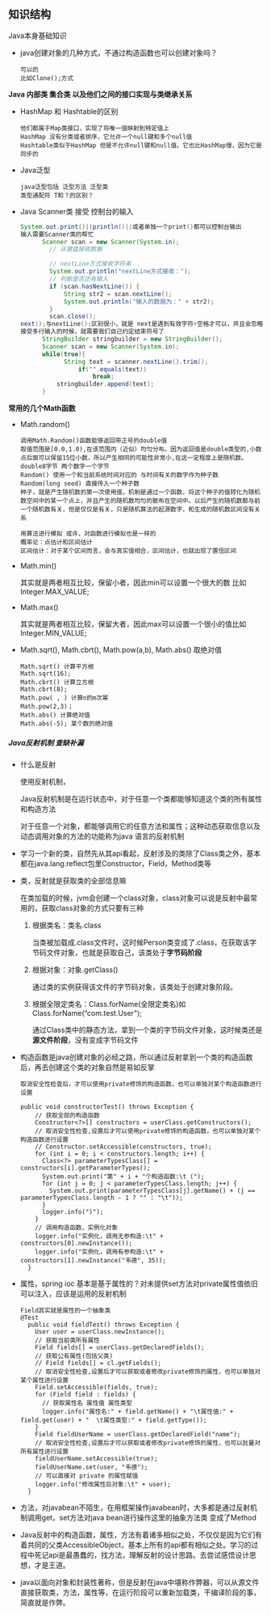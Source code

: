 

## 知识结构

Java本身基础知识

- java创建对象的几种方式，不通过构造函数也可以创建对象吗？

  ```
  可以的
  比如Clone();方式
  ```

  



**Java 内部类 集合类 以及他们之间的接口实现与类继承关系**

- HashMap 和 Hashtable的区别 

  ```
  他们都属于Map类接口，实现了将唯一值映射到特定值上
  HashMap 没有分类或者排序，它允许一个null键和多个null值
  Hashtable类似于HashMap 但是不允许null键和null值。它也比HashMap慢，因为它是同步的
  ```

- Java泛型

  ```
  java泛型包括 泛型方法 泛型类 
  类型通配符 T和？的区别？
  ```

- Java Scanner类 接受 控制台的输入

  ```java
  System.out.print()||println()||或者单独一个print()都可以控制台输出
  输入需要Scanner类的帮忙 
  		Scanner scan = new Scanner(System.in);
          // 从键盘接收数据
  
          // nextLine方式接收字符串
          System.out.println("nextLine方式接收：");
          // 判断是否还有输入
          if (scan.hasNextLine()) {
              String str2 = scan.nextLine();
              System.out.println("输入的数据为：" + str2);
          }
          scan.close();
  next();与nextLine();区别很小，就是 next是遇到有效字符+空格才可以，并且会忽略掉有效字符前的空格
  接受多行输入的时候，就需要我们自己约定结束符号了
  		StringBuilder stringbuilder = new StringBuilder();
  		Scanner scan = new Scanner(System.in);
  		while(true){
              String text = scanner.nextLine().trim();
                  if("".equals(text))
                      break;
      		stringbuilder.append(text);
  		}
  ```

  


**常用的几个Math函数**

- Math.random()

  ```
  调用Math.Random()函数能够返回带正号的double值
  取值范围是[0.0,1.0),在该范围内（近似）均匀分布。因为返回值是double类型的,小数点后面可以保留15位小数，所以产生相同的可能性非常小,在这一定程度上是随机数。double8字节 两个数字一个字节
  Random() 使用一个和当前系统时间对应的 与时间有关的数字作为种子数
  Random(long seed) 直接传入一个种子数
  种子，就是产生随机数的第一次使用值，机制是通过一个函数，将这个种子的值转化为随机数空间中的某一个点上，并且产生的随机数均匀的散布在空间中。以后产生的随机数都与前一个随机数有关，但是仅仅是有关，只是随机算法的起源数字，和生成的随机数区间没有关系
  
  用算法进行模拟 或许，对函数进行模拟也是一样的
  概率论：点估计和区间估计
  区间估计：对于某个区间而言，会与真实值相合，区间估计，也就出现了置信区间
  
  ```

  

- Math.min()

  其实就是两者相互比较，保留小者，因此min可以设置一个很大的数 比如Integer.MAX_VALUE;

- Math.max()

  其实就是两者相互比较，保留大者，因此max可以设置一个很小的值比如Integer.MIN_VALUE;

- Math.sqrt(), Math.cbrt(), Math.pow(a,b), Math.abs() 取绝对值

  ```
  Math.sqrt() 计算平方根
  Math.sqrt(16);
  Math.cbrt() 计算立方根
  Math.cbrt(8);
  Math.pow( , ) 计算n的m次幂
  Math.pow(2,3)；
  Math.abs() 计算绝对值
  Math.abs(-5); 某个数的绝对值
  ```

  

##### Java反射机制 查缺补漏

- 什么是反射

  使用反射机制，

  Java反射机制是在运行状态中，对于任意一个类都能够知道这个类的所有属性和构造方法

  对于任意一个对象，都能够调用它的任意方法和属性；这种动态获取信息以及动态调用对象的方法的功能称为java 语言的反射机制

- 学习一个新的类，自然先从其api看起，反射涉及的类除了Class类之外，基本都在java.lang.reflect包里Constructor，Field，Method类等

- 类，反射就是获取类的全部信息嘛

  在类加载的时候，jvm会创建一个class对象，class对象可以说是反射中最常用的，获取class对象的方式只要有三种

  1. 根据类名：类名.class

     当类被加载成.class文件时，这时候Person类变成了.class，在获取该字节码文件对象，也就是获取自己，该类处于**字节码阶段**

  2. 根据对象：对象.getClass()

     通过类的实例获得该文件的字节码对象，该类处于创建对象阶段。

  3. 根据全限定类名：Class.forName(全限定类名)如 Class.forName(“com.test.User");

     通过Class类中的静态方法，拿到一个类的字节码文件对象，这时候类还是**源文件阶段**，没有变成字节码文件

- 构造函数是java创建对象的必经之路，所以通过反射拿到一个类的构造函数后，再去创建这个类的对象自然是易如反掌

  ```
  取消安全性检查后，才可以使用private修饰的构造函数，也可以单独对某个构造函数进行设置
  
  public void constructorTest() throws Exception {
      // 获取全部的构造函数
      Constructor<?>[] constructors = userClass.getConstructors();
      // 取消安全性检查,设置后才可以使用private修饰的构造函数，也可以单独对某个构造函数进行设置
      // Constructor.setAccessible(constructors, true);
      for (int i = 0; i < constructors.length; i++) {
        Class<?> parameterTypesClass[] = constructors[i].getParameterTypes();
        System.out.print("第" + i + "个构造函数:\t (");
        for (int j = 0; j < parameterTypesClass.length; j++) {
          System.out.print(parameterTypesClass[j].getName() + (j == parameterTypesClass.length - 1 ? "" : "\t"));
        }
        logger.info(")");
      }
      // 调用构造函数，实例化对象
      logger.info("实例化，调用无参构造:\t" + constructors[0].newInstance());
      logger.info("实例化，调用有参构造:\t" + constructors[1].newInstance("韦德", 35));
    }
  ```

- 属性，spring ioc 基本是基于属性的？对未提供set方法对private属性值依旧可以注入，应该是运用的反射机制

  ```
  Field其实就是属性的一个抽象类
  @Test
    public void fieldTest() throws Exception {
      User user = userClass.newInstance();
      // 获取当前类所有属性
      Field fields[] = userClass.getDeclaredFields();
      // 获取公有属性(包括父类)
      // Field fields[] = cl.getFields();
      // 取消安全性检查,设置后才可以获取或者修改private修饰的属性，也可以单独对某个属性进行设置
      Field.setAccessible(fields, true);
      for (Field field : fields) {
        // 获取属性名 属性值 属性类型
        logger.info("属性名:" + field.getName() + "\t属性值:" + field.get(user) + "  \t属性类型:" + field.getType());
      }
      Field fieldUserName = userClass.getDeclaredField("name");
      // 取消安全性检查,设置后才可以获取或者修改private修饰的属性，也可以批量对所有属性进行设置
      fieldUserName.setAccessible(true);
      fieldUserName.set(user, "韦德");
      // 可以直接对 private 的属性赋值
      logger.info("修改属性后对象:\t" + user);
    }
  ```

  

- 方法，对javabean不陌生，在用框架操作javabean时，大多都是通过反射机制调用get，set方法对java bean进行操作这里的抽象方法类 变成了Method
- Java反射中的构造函数，属性，方法有着诸多相似之处，不仅仅是因为它们有着共同的父类AccessibleObject，基本上所有的api都有相似之处。学习的过程中死记api是最愚蠢的，找方法，理解反射的设计思路。去尝试感悟设计思想，才是王道。
- java以面向对象和封装性著称，但是反射在java中堪称作弊器，可以从源文件直接获取类，方法，属性等，在运行阶段可以重新加载类，干编译阶段的事，简直就是作弊。